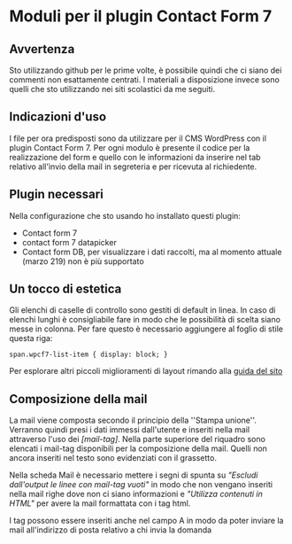 # Moduli per il plugin Contact Form 7

## Avvertenza

Sto utilizzando github per le prime volte, è possibile quindi che ci siano dei commenti non esattamente centrati. I materiali a disposizione invece sono quelli che sto utilizzando nei siti scolastici da me seguiti.

## Indicazioni d'uso

I file per ora predisposti sono da utilizzare per il CMS WordPress con il plugin Contact Form 7. Per ogni modulo è presente il codice per la realizzazione del form e quello con le informazioni da inserire nel tab relativo all'ìnvio della mail in segreteria e per ricevuta al richiedente.

## Plugin necessari

Nella configurazione che sto usando ho installato questi plugin:

* Contact form 7
* contact form 7 datapicker
* Contact form DB, per visualizzare i dati raccolti, ma al momento attuale (marzo 219) non è più supportato

## Un tocco di estetica

Gli elenchi di caselle di controllo sono gestiti di default in linea. In caso di elenchi lunghi è consigliabile fare in modo che le possibilità di scelta siano messe in colonna. Per fare questo è necessario aggiungere al foglio di stile questa riga:

<code>span.wpcf7-list-item { display: block; }</code>

Per esplorare altri piccoli miglioramenti di layout rimando alla [guida del sito](https://contactform7.com/custom-layout-for-checkboxes-and-radio-buttons/)

## Composizione della mail

La mail viene composta secondo il principio della ''Stampa unione''. Verranno quindi presi i dati immessi dall'utente e inseriti nella mail attraverso l'uso dei _[mail-tag]_. Nella parte superiore del riquadro sono elencati i mail-tag disponibili per la composizione della mail. Quelli non ancora inseriti nel testo sono evidenziati con il grassetto.

Nella scheda Mail è necessario mettere i segni di spunta su _"Escludi dall'output le linee con mail-tag vuoti"_ in modo che non vengano inseriti nella mail righe dove non ci siano informazioni e _"Utilizza contenuti in HTML"_ per avere la mail formattata con i tag html.

I tag possono essere inseriti anche nel campo A in modo da poter inviare la mail all'indirizzo di posta relativo a chi invia la domanda
